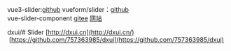 vue3-slider:[github](https://github.com/freddie-nelson/vue3-slider)
vueform/slider：[github](https://github.com/vueform/slider)   
vue-slider-component [gitee](https://gitee.com/arnozeng/vue-slider-component)   [网站](https://nightcatsama.github.io/vue-slider-component/#/zh-CN/)

dxui/# Slider  [http://dxui.cn](http://dxui.cn/)    [https://github.com/757363985/dxui](https://github.com/757363985/dxui)